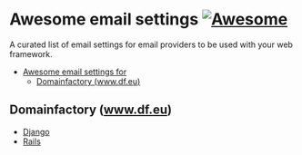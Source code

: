 # Awesome email settings [![Awesome](https://cdn.rawgit.com/sindresorhus/awesome/d7305f38d29fed78fa85652e3a63e154dd8e8829/media/badge.svg)](https://github.com/sindresorhus/awesome)
A curated list of email settings for email providers to be used with your web framework.

- [Awesome email settings for](#awesome-email-settings)
    - [Domainfactory (www.df.eu)](#domainfactory)

## Domainfactory (www.df.eu)

* [Django](#awesome-email-settings)
* [Rails](#awesome-email-settings)
